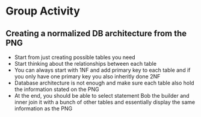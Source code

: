 # Group Activity

## Creating a normalized DB architecture from the PNG
* Start from just creating possible tables you need
* Start thinking about the relationships between each table
* You can always start with 1NF and add primary key to each table and if you only have one primary key you also inheritly done 2NF
* Database architecture is not enough and make sure each table also hold the information stated on the PNG
* At the end, you should be able to select statement Bob the builder and inner join it with a bunch of other tables and essentially display the same information as the PNG